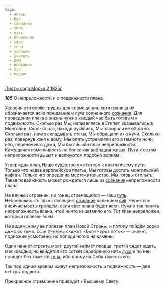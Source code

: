 ```yaml
---
tags:
  - жизнь
  - Дух
  - сознание
  - сила
  - путь
  - понимание
  - свет
  - тело
  - условие
  - учитель
  - дом
  - вибрация
  - луч
  - подвиг
---
```


[Листы сада Мории 2 1925г](https://127.0.0.1:4002/agni/1925)

___185___
О непреложности и о подвижности плана.   

[Условия](../../../tags/#условие) эти особо трудны для совмещения, хотя граница их обозначается ясно пониманием луча солнечного [сознания](../../../tags/#[сознание](../../../tags/#сознание)). Для проведения плана в жизнь нужно каждый час быть готовым к подвижности. Сколько раз Мы, направляясь в Египет, оказывались в Монголии. Сколько раз, находя рукопись, Мы запирали её обратно. Сколько раз, начав складывать стены, Мы обращали их в кучи. Сколько раз, повернув коня к дому, Мы опять устремляли его в темноту ночи, ибо, переночевав дома, Мы бы лишили план непреложности. Кажущаяся изменчивость не более как [вибрация](../../../tags/#вибрация) [жизни](../../../tags/#жизнь). [Пути](../../../tags/#[путь](../../../tags/#путь)) к вехам непреложности дышат и волнуются, подобно волнам.   

Утверждая план, Наше существо уже готово к кратчайшему [пути](../../../tags/#[путь](../../../tags/#путь)). Только что надев европейское платье, Мы готовы достать монгольский кафтан. Только что определив местожительство, Мы готовы отплыть. Такая подвижность может рождаться лишь из [сознания](../../../tags/#[сознание](../../../tags/#сознание)) непреложности плана.   

Не вечный странник, но гонец стремящийся — Наш [путь](../../../tags/#путь). Непреложность плана освещает [сознание](../../../tags/#сознание) явлением [сил](../../../tags/#сила). Через все висячие мосты пройдём, если [свет](../../../tags/#свет) плана будет ясен. Нужно так понять непреложность плана, чтоб ничто не затмило его. Тот план непреложен, который полезен всем.   

Не видим, кому не полезен план Новой Страны, и потому пойдём зорко даже во тьме. Если [Учитель](../../../tags/#учитель) скажет: «Беги через поток» — значит, подножие усмотрено, но попади ногою на камень.   

Один начнёт строить мост, другой наймёт пловца, третий сядет ждать мелководья, но найдётся кто соткёт серебряную нить [духа](../../../tags/#Дух) и по ней пройдёт без тяжести [тела](../../../tags/#тело), ибо приму на Себя тяжесть его.   

Так под одним кровом живут непреложность и подвижность — две сестры подвига.   

Прекрасное стремление приводит к Высшему Свету.   

